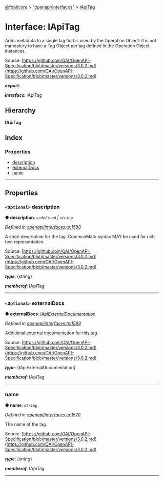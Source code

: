 [@foal/core](../README.md) > ["openapi/interfaces"](../modules/_openapi_interfaces_.md) > [IApiTag](../interfaces/_openapi_interfaces_.iapitag.md)

# Interface: IApiTag

Adds metadata to a single tag that is used by the Operation Object. It is not mandatory to have a Tag Object per tag defined in the Operation Object instances.

Source: [https://github.com/OAI/OpenAPI-Specification/blob/master/versions/3.0.2.md](https://github.com/OAI/OpenAPI-Specification/blob/master/versions/3.0.2.md)

*__export__*: 

*__interface__*: IApiTag

## Hierarchy

**IApiTag**

## Index

### Properties

* [description](_openapi_interfaces_.iapitag.md#description)
* [externalDocs](_openapi_interfaces_.iapitag.md#externaldocs)
* [name](_openapi_interfaces_.iapitag.md#name)

---

## Properties

<a id="description"></a>

### `<Optional>` description

**● description**: *`undefined` \| `string`*

*Defined in [openapi/interfaces.ts:1580](https://github.com/FoalTS/foal/blob/538afb23/packages/core/src/openapi/interfaces.ts#L1580)*

A short description for the tag. CommonMark syntax MAY be used for rich text representation.

Source: [https://github.com/OAI/OpenAPI-Specification/blob/master/versions/3.0.2.md](https://github.com/OAI/OpenAPI-Specification/blob/master/versions/3.0.2.md)

*__type__*: {string}

*__memberof__*: IApiTag

___
<a id="externaldocs"></a>

### `<Optional>` externalDocs

**● externalDocs**: *[IApiExternalDocumentation](_openapi_interfaces_.iapiexternaldocumentation.md)*

*Defined in [openapi/interfaces.ts:1589](https://github.com/FoalTS/foal/blob/538afb23/packages/core/src/openapi/interfaces.ts#L1589)*

Additional external documentation for this tag.

Source: [https://github.com/OAI/OpenAPI-Specification/blob/master/versions/3.0.2.md](https://github.com/OAI/OpenAPI-Specification/blob/master/versions/3.0.2.md)

*__type__*: {IApiExternalDocumentation}

*__memberof__*: IApiTag

___
<a id="name"></a>

###  name

**● name**: *`string`*

*Defined in [openapi/interfaces.ts:1570](https://github.com/FoalTS/foal/blob/538afb23/packages/core/src/openapi/interfaces.ts#L1570)*

The name of the tag.

Source: [https://github.com/OAI/OpenAPI-Specification/blob/master/versions/3.0.2.md](https://github.com/OAI/OpenAPI-Specification/blob/master/versions/3.0.2.md)

*__type__*: {string}

*__memberof__*: IApiTag

___

